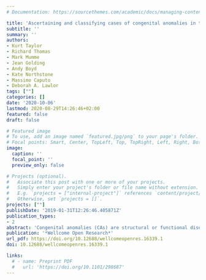```yaml
---
# Documentation: https://sourcethemes.com/academic/docs/managing-content/

title: 'Ascertaining and classifying cases of congenital anomalies in the ALSPAC birth cohort'
subtitle: ''
summary: ''
authors:
- Kurt Taylor
- Richard Thomas
- Mark Mumme
- Jean Golding
- Andy Boyd
- Kate Northstone
- Massimo Caputo
- Deborah A. Lawlor
tags: [""]
categories: []
date: '2020-10-06'
lastmod: 2020-08-29T14:26:46+02:00
featured: false
draft: false

# Featured image
# To use, add an image named `featured.jpg/png` to your page's folder.
# Focal points: Smart, Center, TopLeft, Top, TopRight, Left, Right, BottomLeft, Bottom, BottomRight.
image:
  caption: ''
  focal_point: ''
  preview_only: false

# Projects (optional).
#   Associate this post with one or more of your projects.
#   Simply enter your project's folder or file name without extension.
#   E.g. `projects = ["internal-project"]` references `content/project/deep-learning/index.md`.
#   Otherwise, set `projects = []`.
projects: [""]
publishDate: '2019-01-31T12:26:46.405871Z'
publication_types:
- 2
abstract: 'Congenital anomalies (CAs) are structural or functional disorders that occur during intrauterine life. Longitudinal cohort studies provide unique opportunities to investigate potential causes and consequences of these disorders. In this data note, we describe how we identified cases of major CAs, with a specific focus on congenital heart diseases (CHDs), in the Avon Longitudinal Study of Parents and Children (ALSPAC). We demonstrate that combining multiple sources of data including data from antenatal, delivery, primary and secondary health records, and parent-reported information can improve case ascertainment. Our approach identified 590 participants with a CA according to the Euro Registers of Congenital Anomalies (EUROCAT) guidelines, 127 of whom had a CHD. We describe the methods that identified these cases and provide statistics on subtypes of anomalies. The data note contains details on the processes required for researchers to access these data.'
publication: '*Wellcome Open Research*'
url_pdf: https://doi.org/10.12688/wellcomeopenres.16339.1
doi: 10.12688/wellcomeopenres.16339.1

links:
  # - name: Preprint PDF
  #   url: 'https://doi.org/10.1101/298687'
---
```

